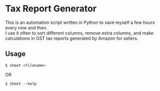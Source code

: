 # Tax Report Generator
This is an automation script written in Python to save myself a few hours every now and then.  
I use it often to sort different columns, remove extra columns, and make calculations in GST tax reports generated by Amazon for sellers.  

## Usage
```
$ sheet <filename>
```
OR  
```
$ sheet --help
```
